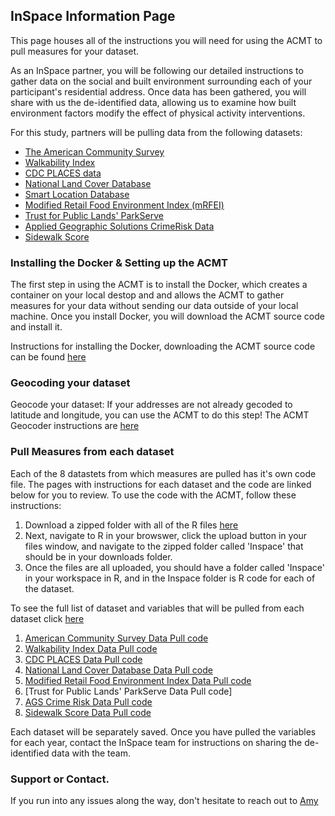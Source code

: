 ## InSpace Information Page

This page houses all of the instructions you will need for using the ACMT to pull measures for your dataset. 

As an InSpace partner, you will be following our detailed instructions to gather data on the social and built environment surrounding each of your participant's residential address. Once data has been gathered, you will share with us the de-identified data, allowing us to examine how built environment factors modify the effect of physical activity interventions. 

For this study, partners will be pulling data from the following datasets: 
   -  [The American Community Survey](https://www.census.gov/programs-surveys/acs/about.html)
   -  [Walkability Index](https://www.epa.gov/smartgrowth/smart-location-mapping#walkability)
   -  [CDC PLACES data](https://www.cdc.gov/places/index.html)
   -  [National Land Cover Database](https://www.usgs.gov/centers/eros/science/national-land-cover-database)
   -  [Smart Location Database](https://www.epa.gov/smartgrowth/smart-location-mapping#SLD)
   -  [Modified Retail Food Environment Index (mRFEI)](https://www.cdc.gov/obesity/downloads/census-tract-level-state-maps-mrfei_TAG508.pdf)
   -  [Trust for Public Lands' ParkServe](https://www.tpl.org/parkserve)
   -  [Applied Geographic Solutions CrimeRisk Data](https://appliedgeographic.com/crimerisk/)
   -  [Sidewalk Score](https://journals.sagepub.com/doi/10.1177/0033354920968799)


### Installing the Docker & Setting up the ACMT

The first step in using the ACMT is to install the Docker, which creates a container on your local destop and and allows the ACMT to gather measures for your data without sending our data outside of your local machine. Once you install Docker, you will download the ACMT source code and install it. 

Instructions for installing the Docker, downloading the ACMT source code can be found [here](https://aybloom.github.io/inspace/ACMT-setup-Inspace.html)

### Geocoding your dataset

Geocode your dataset: If your addresses are not already gecoded to latitude and longitude, you can use the ACMT to do this step! The ACMT Geocoder instructions are [here](https://aybloom.github.io/inspace/ACMT-geocoder.html)

### Pull Measures from each dataset

Each of the 8 datastets from which measures are pulled has it's own code file. The pages with instructions for each dataset and the code are linked below for you to review. To use the code with the ACMT, follow these instructions: 
1. Download a zipped folder with all of the R files [here](https://minhaskamal.github.io/DownGit/#/home?url=https://github.com/aybloom/inspace/tree/main/docs/Inspace)
2. Next, navigate to R in your browswer, click the upload button in your files window, and navigate to the zipped folder called 'Inspace' that should be in your downloads folder.
3. Once the files are all uploaded, you should have a folder called 'Inspace' in your workspace in R, and in the Inspace folder is R code for each of the dataset.  

To see the full list of dataset and variables that will be pulled from each dataset click [here](https://aybloom.github.io/inspace/InSPACE-Measures-list.html)

1. [American Community Survey Data Pull code](https://aybloom.github.io/inspace/ACS-Data-Pull.html)
2. [Walkability Index Data Pull code](https://aybloom.github.io/inspace/epa-walkability-data-pull.html)
3. [CDC PLACES Data Pull code](https://aybloom.github.io/inspace/PLACES-data-pull.html)
4. [National Land Cover Database Data Pull code](https://aybloom.github.io/inspace/NLCD-data-pull.html)
5. [Modified Retail Food Environment Index Data Pull code](http://aybloom.github.io/inspace/mfrei-data-pull.html)
6. [Trust for Public Lands' ParkServe Data Pull code]
7. [AGS Crime Risk Data Pull code](http://aybloom.github.io/inspace/CrimeRisk-data-pull.html)
8. [Sidewalk Score Data Pull code](http://aybloom.github.io/inspace/Sidewalk-View.html)

Each dataset will be separately saved. Once you have pulled the variables for each year, contact the InSpace team for instructions on sharing the de-identified data with the team. 

### Support or Contact. 

If you run into any issues along the way, don't hesitate to reach out to [Amy](mailto:aybloom@uw.edu)
